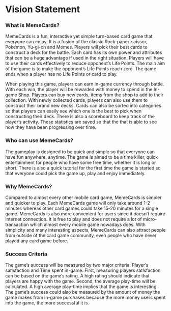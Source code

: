 # Vision Statement

### What is MemeCards?
MemeCards is a fun, interactive yet simple turn-based card game that everyone can enjoy. It is a fusion of the classic Rock-paper-scissor, Pokemon, Yu-gi-oh and Memes. Players will pick their best cards to construct a deck for the battle. Each card has its own power and attributes that can be a huge advantage if used in the right situation. Players will have to use their cards effectively to reduce opponent’s Life Points. The main aim of the game is to make the opponent’s Life Points reach zero. The game ends when a player has no Life Points or card to play. 

When playing this game, players can earn in-game currency through battle. With each win, the player will be rewarded with money to spend in the In-game Shop. Players can buy new cards, items from the shop to add to their collection. With newly collected cards, players can also use them to construct their brand new decks. Cards can also be sorted into categories so that players can easily see which one is the best to pick when constructing their deck. There is also a scoreboard to keep track of the player’s activity. These statistics are saved so that the that is able to see how they have been progressing over time.

### Who can use MemeCards?
The gameplay is designed to be quick and simple so that everyone can have fun anywhere, anytime. The game is aimed to be a time killer, quick entertainment for people who have some free time, whether it is long or short. There is also a quick tutorial for the first time the game is started so that everyone could pick the game up, play and enjoy immediately.

### Why MemeCards?
Compared to almost every other mobile card game, MemeCards is simpler and quicker to play. Each MemeCards game will only take around 1-2 minutes whereas other card games could take 15-20 minutes for a single game. MemeCards is also more convenient for users since it doesn’t require internet connection. It is free to play and does not require a lot of micro-transaction which almost every mobile game nowadays does. With simplicity and many interesting aspects, MemeCards can also attract people from outside of the card game community, even people who have never played any card game before.

### Success Criteria
The game’s success will be measured by two major criteria: Player’s satisfaction and Time spent in-game. First, measuring players satisfaction can be based on the game’s rating. A high rating should indicate that players are happy with the game. Second, the average play-time will be calculated. A high average play-time implies that the game is interesting. The game’s success could also be measured by the amount of money the game makes from in-game purchases because the more money users spent into the game, the more successful it is.
